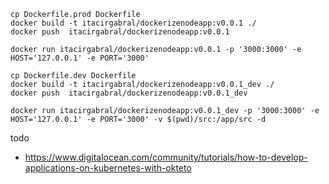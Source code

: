 ```
cp Dockerfile.prod Dockerfile
docker build -t itacirgabral/dockerizenodeapp:v0.0.1 ./
docker push  itacirgabral/dockerizenodeapp:v0.0.1 

docker run itacirgabral/dockerizenodeapp:v0.0.1 -p '3000:3000' -e HOST='127.0.0.1' -e PORT='3000'
```

```
cp Dockerfile.dev Dockerfile
docker build -t itacirgabral/dockerizenodeapp:v0.0.1_dev ./
docker push  itacirgabral/dockerizenodeapp:v0.0.1_dev 

docker run itacirgabral/dockerizenodeapp:v0.0.1_dev -p '3000:3000' -e HOST='127.0.0.1' -e PORT='3000' -v $(pwd)/src:/app/src -d
```

todo
- https://www.digitalocean.com/community/tutorials/how-to-develop-applications-on-kubernetes-with-okteto